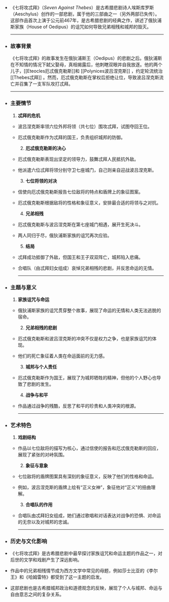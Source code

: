 - 《七将攻忒拜》（*Seven Against 
  Thebes*）是古希腊悲剧诗人埃斯库罗斯（Aeschylus）创作的一部悲剧，属于他的三部曲之一（另外两部已失传）。这部作品首次上演于公元前467年，是古希腊悲剧的经典之作，讲述了俄狄浦斯家族（House
   of Oedipus）的诅咒如何导致兄弟相残和城邦的毁灭。
  
  ---
- ### **故事背景**
  《七将攻忒拜》的故事发生在俄狄浦斯王（Oedipus）的悲剧之后。俄狄浦斯在不知情的情况下弑父娶母，真相揭露后，他刺瞎双眼并自我放逐。他的两个儿子，[[Eteocles厄忒俄克勒斯]]和 [[Polynices波吕涅克斯]] ，约定轮流统治 [[Thebes忒拜]] 。然而，厄忒俄克勒斯在掌权后拒绝让位，导致波吕涅克斯流亡并召集了一支军队攻打忒拜。
  
  ---
- ### **主要情节**
  1. **忒拜的危机**
	- 波吕涅克斯率领六位外邦将领（共七位）围攻忒拜，试图夺回王位。
	- 厄忒俄克勒斯作为忒拜的国王，负责组织城邦的防御。
	  
	  2. **厄忒俄克勒斯的决心**
	- 厄忒俄克勒斯表现出坚定的领导力，鼓舞忒拜人民抵抗外敌。
	- 他派遣六位忒拜将领分别守卫七座城门，自己则亲自迎战波吕涅克斯。
	  
	  3. **七位将领的对决**
	- 信使向厄忒俄克勒斯报告七位敌将的特点和盾牌上的象征图案。
	- 厄忒俄克勒斯根据敌将的性格和象征意义，安排最合适的将领与之对抗。
	  
	  4. **兄弟相残**
	- 厄忒俄克勒斯与波吕涅克斯在第七座城门相遇，展开生死决斗。
	- 两人同归于尽，俄狄浦斯家族的诅咒再次应验。
	  
	  5. **结局**
	- 忒拜成功抵御了外敌，但国王和王子双双阵亡，城邦陷入悲痛。
	- 合唱队（由忒拜妇女组成）哀悼兄弟相残的悲剧，并反思命运的无情。
	  
	  ---
- ### **主题与意义**
  1. **家族诅咒与命运**
	- 俄狄浦斯家族的诅咒贯穿整个故事，展现了命运的无情和人类无法逃脱的宿命。
	  
	  2. **兄弟相残的悲剧**
	- 厄忒俄克勒斯和波吕涅克斯的冲突不仅是权力之争，也是家族诅咒的体现。
	- 他们的死亡象征着人类在命运面前的无力感。
	  
	  3. **城邦与个人责任**
	- 厄忒俄克勒斯作为国王，展现了为城邦牺牲的精神，但他的个人野心也导致了悲剧的发生。
	  
	  4. **战争与和平**
	- 作品通过战争的残酷，反思了和平的珍贵和人类冲突的根源。
	  
	  ---
- ### **艺术特色**
  1. **戏剧结构**
	- 作品以七位敌将的描写为核心，通过信使的报告和厄忒俄克勒斯的回应，展现了紧张的对峙氛围。
	  
	  2. **象征与意象**
	- 七位敌将的盾牌图案具有深刻的象征意义，反映了他们的性格和命运。
	- 例如，波吕涅克斯的盾牌上绘有“正义女神”，象征他对“正义”的扭曲理解。
	  
	  3. **合唱队的作用**
	- 合唱队由忒拜妇女组成，她们通过歌唱和对话表达对战争的恐惧、对命运的无奈以及对城邦的忠诚。
	  
	  ---
- ### **历史与文化影响**
- 《七将攻忒拜》是古希腊悲剧中最早探讨家族诅咒和命运主题的作品之一，对后世的文学和戏剧产生了深远影响。
- 作品中的兄弟相残情节成为西方文学中常见的母题，例如莎士比亚的《李尔王》和《哈姆雷特》都受到了这一主题的启发。
- 这部悲剧也是古希腊城邦政治和道德观念的反映，展现了个人与城邦、命运与自由意志之间的复杂关系。